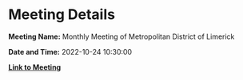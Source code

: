 # Meeting Details

**Meeting Name:** Monthly Meeting of Metropolitan District of Limerick

**Date and Time:** 2022-10-24 10:30:00

**[Link to Meeting](https://www.limerick.ie/council/whats-on/monthly-meeting-metropolitan-district-limerick-89)**

